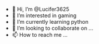 - 👋 Hi, I’m @Lucifer3625
- 👀 I’m interested in gaming 
- 🌱 I’m currently learning python
- 💞️ I’m looking to collaborate on ...
- 📫 How to reach me ...

<!---
Lucifer3625/Lucifer3625 is a ✨ special ✨ repository because its `README.md` (this file) appears on your GitHub profile.
You can click the Preview link to take a look at your changes.
--->
